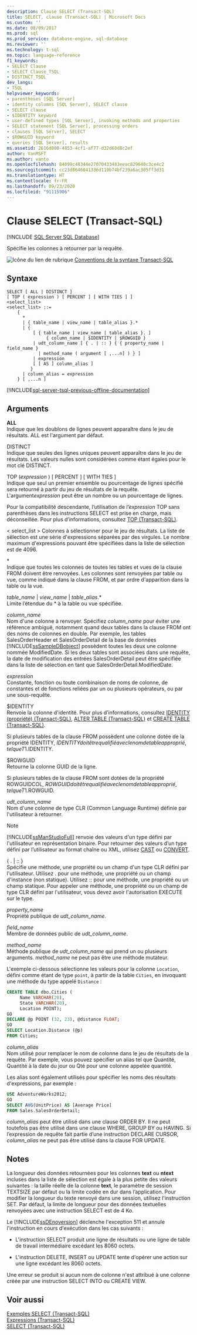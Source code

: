 ```yaml
---
description: Clause SELECT (Transact-SQL)
title: SELECT, clause (Transact-SQL) | Microsoft Docs
ms.custom: ''
ms.date: 08/09/2017
ms.prod: sql
ms.prod_service: database-engine, sql-database
ms.reviewer: ''
ms.technology: t-sql
ms.topic: language-reference
f1_keywords:
- SELECT Clause
- SELECT_Clause_TSQL
- DISTINCT_TSQL
dev_langs:
- TSQL
helpviewer_keywords:
- parentheses [SQL Server]
- identity columns [SQL Server], SELECT clause
- SELECT clause
- $IDENTITY keyword
- user-defined types [SQL Server], invoking methods and properties
- SELECT statement [SQL Server], processing orders
- clauses [SQL Server], SELECT
- $ROWGUID keyword
- queries [SQL Server], results
ms.assetid: 2616d800-4853-4cf1-af77-d32d68d8c2ef
author: VanMSFT
ms.author: vanto
ms.openlocfilehash: 84099c48344e27070433483eeac829640c3ce4c2
ms.sourcegitcommit: cc23d8646041336d119b74bf239a6ac305ff3d31
ms.translationtype: HT
ms.contentlocale: fr-FR
ms.lasthandoff: 09/23/2020
ms.locfileid: "91115906"
---
```

# <a name="select-clause-transact-sql"></a>Clause SELECT (Transact-SQL)
[!INCLUDE [SQL Server SQL Database](../../includes/applies-to-version/sql-asdb.md)]

  Spécifie les colonnes à retourner par la requête.  
  
 ![Icône du lien de rubrique](../../database-engine/configure-windows/media/topic-link.gif "Icône du lien de rubrique") [Conventions de la syntaxe Transact-SQL](../../t-sql/language-elements/transact-sql-syntax-conventions-transact-sql.md)  
  
## <a name="syntax"></a>Syntaxe  
  
```syntaxsql
SELECT [ ALL | DISTINCT ]  
[ TOP ( expression ) [ PERCENT ] [ WITH TIES ] ]   
<select_list>   
<select_list> ::=   
    {   
      *   
      | { table_name | view_name | table_alias }.*   
      | {  
          [ { table_name | view_name | table_alias }. ]  
               { column_name | $IDENTITY | $ROWGUID }   
          | udt_column_name [ { . | :: } { { property_name | field_name }   
            | method_name ( argument [ ,...n] ) } ]  
          | expression  
          [ [ AS ] column_alias ]   
         }  
      | column_alias = expression   
    } [ ,...n ]   
```  
  
[!INCLUDE[sql-server-tsql-previous-offline-documentation](../../includes/sql-server-tsql-previous-offline-documentation.md)]

## <a name="arguments"></a>Arguments
 **ALL**  
 Indique que les doublons de lignes peuvent apparaître dans le jeu de résultats. ALL est l'argument par défaut.  
  
 DISTINCT  
 Indique que seules des lignes uniques peuvent apparaître dans le jeu de résultats. Les valeurs nulles sont considérées comme étant égales pour le mot clé DISTINCT.  
  
 TOP (*expression* ) [ PERCENT ] [ WITH TIES ]  
 Indique que seul un premier ensemble ou pourcentage de lignes spécifié sera retourné à partir du jeu de résultats de la requête. L'argument*expression* peut être un nombre ou un pourcentage de lignes.  
  
 Pour la compatibilité descendante, l’utilisation de *l’expression* TOP sans parenthèses dans les instructions SELECT est prise en charge, mais déconseillée. Pour plus d’informations, consultez [TOP &#40;Transact-SQL&#41;](../../t-sql/queries/top-transact-sql.md).  
  
\< select_list > Colonnes à sélectionner pour le jeu de résultats. La liste de sélection est une série d'expressions séparées par des virgules. Le nombre maximum d'expressions pouvant être spécifiées dans la liste de sélection est de 4096.  
  
 \*  
 Indique que toutes les colonnes de toutes les tables et vues de la clause FROM doivent être renvoyées. Les colonnes sont renvoyées par table ou vue, comme indiqué dans la clause FROM, et par ordre d'apparition dans la table ou la vue.  
  
 *table_name* | *view_name* | *table*_*alias*.*  
 Limite l’étendue du \* à la table ou vue spécifiée.  
  
 *column_name*  
 Nom d'une colonne à renvoyer. Spécifiez *column_name* pour éviter une référence ambiguë, notamment quand deux tables dans la clause FROM ont des noms de colonnes en double. Par exemple, les tables SalesOrderHeader et SalesOrderDetail de la base de données [!INCLUDE[ssSampleDBobject](../../includes/sssampledbobject-md.md)] possèdent toutes les deux une colonne nommée ModifiedDate. Si les deux tables sont associées dans une requête, la date de modification des entrées SalesOrderDetail peut être spécifiée dans la liste de sélection en tant que SalesOrderDetail.ModifiedDate.  
  
 *expression*  
 Constante, fonction ou toute combinaison de noms de colonne, de constantes et de fonctions reliées par un ou plusieurs opérateurs, ou par une sous-requête.  
  
 $IDENTITY  
 Renvoie la colonne d'identité. Pour plus d’informations, consultez [IDENTITY &#40;propriété&#41; &#40;Transact-SQL&#41;](../../t-sql/statements/create-table-transact-sql-identity-property.md), [ALTER TABLE &#40;Transact-SQL&#41;](../../t-sql/statements/alter-table-transact-sql.md) et [CREATE TABLE &#40;Transact-SQL&#41;](../../t-sql/statements/create-table-transact-sql.md).  
  
 Si plusieurs tables de la clause FROM possèdent une colonne dotée de la propriété IDENTITY, $IDENTITY doit être qualifié avec le nom de table approprié, tel que T1.$IDENTITY.  
  
 $ROWGUID  
 Retourne la colonne GUID de la ligne.  
  
 Si plusieurs tables de la clause FROM sont dotées de la propriété ROWGUIDCOL, $ROWGUID doit être qualifié avec le nom de table approprié, tel que T1.$ROWGUID.  
  
 *udt_column_name*  
 Nom d'une colonne de type CLR (Common Language Runtime) définie par l'utilisateur à retourner.  
  
> [!NOTE]  
>  [!INCLUDE[ssManStudioFull](../../includes/ssmanstudiofull-md.md)] renvoie des valeurs d'un type défini par l'utilisateur en représentation binaire. Pour retourner des valeurs d’un type défini par l’utilisateur au format chaîne ou XML, utilisez [CAST](../../t-sql/functions/cast-and-convert-transact-sql.md) ou [CONVERT](../../t-sql/functions/cast-and-convert-transact-sql.md).  
  
 { . | :: }  
 Spécifie une méthode, une propriété ou un champ d'un type CLR défini par l'utilisateur. Utilisez . pour une méthode, une propriété ou un champ d'instance (non statique). Utilisez :: pour une méthode, une propriété ou un champ statique. Pour appeler une méthode, une propriété ou un champ de type CLR défini par l'utilisateur, vous devez avoir l'autorisation EXECUTE sur le type.  
  
 *property_name*  
 Propriété publique de *udt_column_name*.  
  
 *field_name*  
 Membre de données public de *udt_column_name*.  
  
 *method_name*  
 Méthode publique de *udt_column_name* qui prend un ou plusieurs arguments. *method_name* ne peut pas être une méthode mutateur.  
  
 L'exemple ci-dessous sélectionne les valeurs pour la colonne `Location`, défini comme étant de type `point`, à partir de la table `Cities`, en invoquant une méthode du type appelé `Distance` :  
  
```sql
CREATE TABLE dbo.Cities (  
     Name VARCHAR(20),  
     State VARCHAR(20),  
     Location POINT);  
GO  
DECLARE @p POINT (32, 23), @distance FLOAT;  
GO  
SELECT Location.Distance (@p)  
FROM Cities;  
```  
  
 *column_alias*  
 Nom utilisé pour remplacer le nom de colonne dans le jeu de résultats de la requête. Par exemple, vous pouvez spécifier un alias tel que Quantité, Quantité à la date du jour ou Qté pour une colonne appelée quantité.  
  
 Les alias sont également utilisés pour spécifier les noms des résultats d'expressions, par exemple :  
  
 ```sql
 USE AdventureWorks2012;  
 GO  
 SELECT AVG(UnitPrice) AS [Average Price]  
 FROM Sales.SalesOrderDetail;
 ```  
  
 *column_alias* peut être utilisé dans une clause ORDER BY. Il ne peut toutefois pas être utilisé dans une clause WHERE, GROUP BY ou HAVING. Si l’expression de requête fait partie d’une instruction DECLARE CURSOR, *column_alias* ne peut pas être utilisé dans la clause FOR UPDATE.  
  
## <a name="remarks"></a>Notes  
 La longueur des données retournées pour les colonnes **text** ou **ntext** incluses dans la liste de sélection est égale à la plus petite des valeurs suivantes : la taille réelle de la colonne **text**, le paramètre de session TEXTSIZE par défaut ou la limite codée en dur dans l’application. Pour modifier la longueur du texte renvoyé dans une session, utilisez l'instruction SET. Par défaut, la limite de longueur pour des données textuelles renvoyées avec une instruction SELECT est de 4 Ko.  
  
 Le [!INCLUDE[ssDEnoversion](../../includes/ssdenoversion-md.md)] déclenche l'exception 511 et annule l'instruction en cours d'exécution dans les cas suivants :  
  
-   L'instruction SELECT produit une ligne de résultats ou une ligne de table de travail intermédiaire excédant les 8060 octets.  
  
-   L'instruction DELETE, INSERT ou UPDATE tente d'opérer une action sur une ligne excédant les 8060 octets.  
  
 Une erreur se produit si aucun nom de colonne n'est attribué à une colonne créée par une instruction SELECT INTO ou CREATE VIEW.  
  
## <a name="see-also"></a>Voir aussi  
 [Exemples SELECT &#40;Transact-SQL&#41;](../../t-sql/queries/select-examples-transact-sql.md)   
 [Expressions &#40;Transact-SQL&#41;](../../t-sql/language-elements/expressions-transact-sql.md)   
 [SELECT &#40;Transact-SQL&#41;](../../t-sql/queries/select-transact-sql.md)  
  
  
